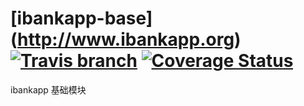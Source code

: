 # [ibankapp-base] (http://www.ibankapp.org) [![Travis branch](https://img.shields.io/travis/ibankapp/ibankapp-base.svg?maxAge=2592000?style=flat)](https://travis-ci.org/ibankapp/ibankapp-base) [![Coverage Status](https://img.shields.io/codecov/c/github/ibankapp/ibankapp-base.svg?style=flat)](https://codecov.io/gh/ibankapp/ibankapp-base)

ibankapp 基础模块
